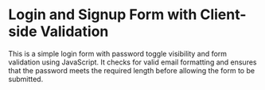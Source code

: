 # Login and Signup Form with Client-side Validation

This is a simple login form with password toggle visibility and form validation using JavaScript. It checks for valid email formatting and ensures that the password meets the required length before allowing the form to be submitted.

